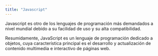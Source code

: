```yaml
---
title: "Javascript"
---
```



Javascript es otro de los lenguajes de programación más demandados a nivel mundial debido a su facilidad de uso y su alta compatibilidad. 

Resumidamente, JavaScript es un lenguaje de programación dedicado a objetos, cuya característica principal es el desarrollo y actualización de contenido multimedia e interactivo de páginas web.